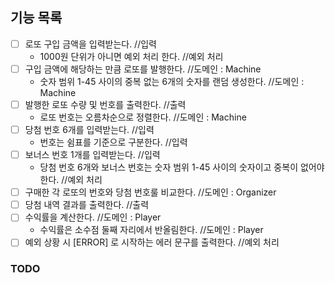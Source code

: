 ## 기능 목록
- [ ] 로또 구입 금액을 입력받는다. //입력
  - 1000원 단위가 아니면 예외 처리 한다. //예외 처리
- [ ] 구입 금액에 해당하는 만큼 로또를 발행한다. //도메인 : Machine 
  - 숫자 범위 1-45 사이의 중복 없는 6개의 숫자를 랜덤 생성한다. //도메인 : Machine
- [ ] 발행한 로또 수량 및 번호를 출력한다. //출력
  - 로또 번호는 오름차순으로 정렬한다. //도메인 : Machine
- [ ] 당첨 번호 6개를 입력받는다. //입력
  - 번호는 쉼표를 기준으로 구분한다. //입력
- [ ] 보너스 번호 1개를 입력받는다. //입력
  - 당첨 번호 6개와 보너스 번호는 숫자 범위 1-45 사이의 숫자이고 중복이 없어야 한다. //예외 처리
- [ ] 구매한 각 로또의 번호와 당첨 번호룰 비교한다. //도메인 : Organizer
- [ ] 당첨 내역 결과를 출력한다. //출력
- [ ] 수익률을 계산한다. //도메인 : Player
  - 수익률은 소수점 둘째 자리에서 반올림한다. //도메인 : Player
-[ ] 예외 상황 시 [ERROR] 로 시작하는 에러 문구를 출력한다. //예외 처리

### TODO


